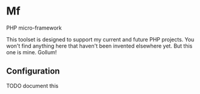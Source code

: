# Mf
PHP micro-framework

This toolset is designed to support my current and future PHP projects. You won't find anything here that haven't been
invented elsewhere yet. But this one is mine. Gollum!

## Configuration

TODO document this